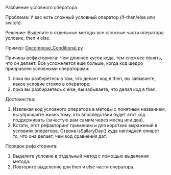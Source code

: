 Разбиение условного оператора

Проблема: У вас есть сложный условный оператор (if-then/else или switch).

Решение: Выделите в отдельные методы все сложные части оператора: условие, then и else.

Пример: <a href="https://github.com/helenasilkina/refactoring/blob/master/Decompose_Conditional.py">Decompose_Conditional.py</a>

Причины рефакторинга: Чем длиннее кусок кода, тем сложнее понять, что он делает. Все усложняется ещё больше, когда код щедро приправлен условными операторами:

1. пока вы разберётесь в том, что делает код в then, вы забываете, какое условие стояло в операторе;
2. пока вы разбираетесь с else, вы забываете, что делал код в then.

Достоинства:

1. Извлекая код условного оператора в методы с понятным названием, вы упрощаете жизнь тому, кто впоследствии будет этот код поддерживать (зачастую вам самим через месяц или два).
2. Кстати, этот рефакторинг применим и для коротких выражений в условиях оператора. Строка isSallaryDay() куда наглядней опишет то, что она делает, чем код сравнения дат.

Порядок рефакторинга:

1. Выделите условие в отдельный метод с помощью выделения метода.
2. Повторите выделение для then и else части оператора.
